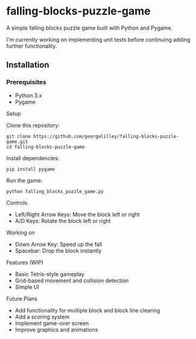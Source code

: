# falling-blocks-puzzle-game

A simple falling blocks puzzle game built with Python and Pygame.

I'm currently working on implementing unit tests before continuing adding further functionality.

## Installation

### Prerequisites

-  Python 3.x
-  Pygame

Setup

Clone this repository:
    
    git clone https://github.com/georgelilley/falling-blocks-puzzle-game.git
    cd falling-blocks-puzzle-game

Install dependencies:

    pip install pygame

Run the game:
    
    python falling_blocks_puzzle_game.py

Controls

-  Left/Right Arrow Keys: Move the block left or right
-  A/D Keys: Rotate the block left or right

Working on
-  Down Arrow Key: Speed up the fall
-  Spacebar: Drop the block instantly

Features (WIP)
-  Basic Tetris-style gameplay
-  Grid-based movement and collision detection
-  Simple UI

Future Plans
-  Add functionality for multiple block and block line clearing
-  Add a scoring system
-  Implement game-over screen
-  Improve graphics and animations
